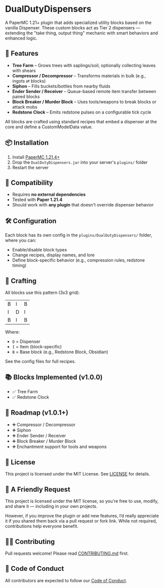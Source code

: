 # DualDutyDispensers

A PaperMC 1.21+ plugin that adds specialized utility blocks based on the vanilla Dispenser. These custom blocks act as Tier 2 dispensers — extending the "take thing, output thing" mechanic with smart behaviors and enhanced logic.

## 🔧 Features

- **Tree Farm** – Grows trees with saplings/soil, optionally collecting leaves with shears
- **Compressor / Decompressor** – Transforms materials in bulk (e.g., ingots ⇄ blocks)
- **Siphon** – Fills buckets/bottles from nearby fluids
- **Ender Sender / Receiver** – Queue-based remote item transfer between paired blocks
- **Block Breaker / Murder Block** – Uses tools/weapons to break blocks or attack mobs
- **Redstone Clock** – Emits redstone pulses on a configurable tick cycle

All blocks are crafted using standard recipes that embed a dispenser at the core and define a CustomModelData value.

## 📦 Installation

1. Install [PaperMC 1.21.4+](https://papermc.io/)
2. Drop the `DualDutyDispensers.jar` into your server's `plugins/` folder
3. Restart the server

## 🧪 Compatibility

- Requires **no external dependencies**
- Tested with **Paper 1.21.4**
- Should work with **any plugin** that doesn't override dispenser behavior

## 🛠 Configuration

Each block has its own config in the `plugins/DualDutyDispensers/` folder, where you can:

- Enable/disable block types
- Change recipes, display names, and lore
- Define block-specific behavior (e.g., compression rules, redstone timing)

## 🎯 Crafting

All blocks use this pattern (3x3 grid):

|   |   |   |
|---|---|---|
| B | I | B |
| I | D | I |
| B | I | B |

Where:
- `D` = Dispenser
- `I` = Item (block-specific)
- `B` = Base block (e.g., Redstone Block, Obsidian)

See the config files for full recipes.

## 📚 Blocks Implemented (v1.0.0)

- ✅ Tree Farm
- ✅ Redstone Clock

## 🚧 Roadmap (v1.0.1+)

- ➕ Compressor / Decompressor
- ➕ Siphon
- ➕ Ender Sender / Receiver
- ➕ Block Breaker / Murder Block
- ➕ Enchantment support for tools and weapons

## 📄 License

This project is licensed under the MIT License. See [LICENSE](./LICENSE) for details.

## 🙏 A Friendly Request

This project is licensed under the MIT license, so you're free to use, modify, and share it — including in your own projects.

However, if you improve the plugin or add new features, I’d really appreciate it if you shared them back via a pull request or fork link. While not required, contributions help everyone benefit.

## 🧑‍💻 Contributing

Pull requests welcome! Please read [CONTRIBUTING.md](./CONTRIBUTING.md) first.

## 🤝 Code of Conduct

All contributors are expected to follow our [Code of Conduct](./CODE_OF_CONDUCT.md).
